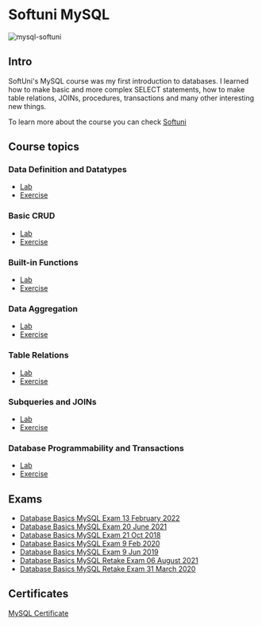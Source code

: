 # Softuni MySQL

![mysql-softuni]()

## Intro
SoftUni's MySQL course was my first introduction to databases. I learned how to make basic and more complex SELECT statements, how to make table relations, JOINs, procedures, transactions and many other interesting new things.

To learn more about the course you can check [Softuni](https://softuni.bg/)


## Course topics
### Data Definition and Datatypes
- [Lab](https://github.com/DenisBuserski/Softuni_Java_DB_MySQL/tree/main/Data_Definition_And%20Data_Types_Lab)
- [Exercise](https://github.com/DenisBuserski/SoftUni-Java-MySQL/tree/main/Data_Definition_And_Data_Types_Exercise)
### Basic CRUD
- [Lab](https://github.com/DenisBuserski/Softuni_Java_DB_MySQL/tree/main/Basic_CRUD_Lab)
- [Exercise](https://github.com/DenisBuserski/Softuni_Java_DB_MySQL/tree/main/Basic_CRUD_Exercise)
### Built-in Functions
- [Lab](https://github.com/DenisBuserski/SoftUni-Java-MySQL/tree/main/Built-in_Functions_%20Lab)
- [Exercise](https://github.com/DenisBuserski/SoftUni-Java-MySQL/tree/main/Built-in_Functions_Exercise)
### Data Aggregation
- [Lab](https://github.com/DenisBuserski/Softuni_Java_DB_MySQL/tree/main/Data_Aggregation_Lab)
- [Exercise](https://github.com/DenisBuserski/SoftUni-Java-MySQL/tree/main/Data_Aggregation_Exercise)
### Table Relations
- [Lab](https://github.com/DenisBuserski/SoftUni-Java-MySQL/tree/main/Table_Relations_Lab)
- [Exercise](https://github.com/DenisBuserski/SoftUni-Java-MySQL/tree/main/Table_Relations_Exercise)
### Subqueries and JOINs
- [Lab](https://github.com/DenisBuserski/SoftUni-Java-MySQL/tree/main/Subqueries_And_JOINs_Lab)
- [Exercise](https://github.com/DenisBuserski/Softuni_Java_DB_MySQL/tree/main/Subqueries_And_JOINs_Exercise)
### Database Programmability and Transactions
- [Lab](https://github.com/DenisBuserski/Softuni_Java_DB_MySQL/tree/main/Database_Programmability_Lab)
- [Exercise](https://github.com/DenisBuserski/SoftUni-Java-MySQL/tree/main/Database_Programmability_Exercise)


## Exams
- [Database Basics MySQL Exam 13 February 2022](https://github.com/DenisBuserski/Softuni_Java_DB_MySQL/tree/main/Database_Basics_MySQL_Exam_13_February_2022)
- [Database Basics MySQL Exam 20 June 2021](https://github.com/DenisBuserski/SoftUni-Java-MySQL/tree/main/Database_Basics_MySQL_Exam_20_June_2021)
- [Database Basics MySQL Exam 21 Oct 2018](https://github.com/DenisBuserski/SoftUni-Java-MySQL/tree/main/Database_Basics_MySQL_Exam_21_Oct_2018)
- [Database Basics MySQL Exam 9 Feb 2020](https://github.com/DenisBuserski/SoftUni-Java-MySQL/tree/main/Database_Basics_MySQL_Exam_9%20Feb_2020)
- [Database Basics MySQL Exam 9 Jun 2019](https://github.com/DenisBuserski/Softuni_Java_DB_MySQL/tree/main/Database_Basics_MySQL_Exam_9_Jun_2019)
- [Database Basics MySQL Retake Exam 06 August 2021](https://github.com/DenisBuserski/SoftUni-Java-MySQL/tree/main/Database_Basics_MySQL_Retake_Exam_06_August_2021)
- [Database Basics MySQL Retake Exam 31 March 2020](https://github.com/DenisBuserski/Softuni_Java_DB_MySQL/tree/main/Database_Basics_MySQL_Retake_Exam_31_March_2020)


## Certificates
[MySQL Certificate](https://softuni.bg/certificates/details/123474/63ee1aa3)
